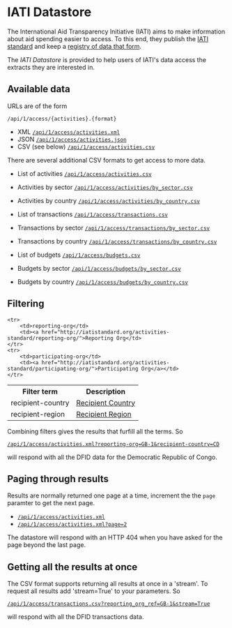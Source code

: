 
IATI Datastore
==============

The International Aid Transparency Initiative (IATI) aims to make
information about aid spending easier to access. To this end,
they publish the [IATI standard](http://iatistandard.org) and keep a
[registry of data that form](http://www.iatiregistry.org).

The *IATI Datastore* is provided to help users of IATI's data access the
extracts they are interested in.


Available data
--------------

URLs are of the form

`/api/1/access/{activities}.{format}`


* XML [`/api/1/access/activities.xml`](http://iati-datastore.herokuapp.com/api/1/access/activities.xml)
* JSON [`/api/1/access/activities.json`](http://iati-datastore.herokuapp.com/api/1/access/activities.json)
* CSV (see below) [`/api/1/access/activities.csv`](http://iati-datastore.herokuapp.com/api/1/access/activities.csv)


There are several additional CSV formats to get access to more data.

* List of activities [`/api/1/access/activities.csv`](http://iati-datastore.herokuapp.com/api/1/access/activities.csv)
* Activities by sector [`/api/1/access/activities/by_sector.csv`](http://iati-datastore.herokuapp.com/api/1/access/activities/by_sector.csv)
* Activities by country [`/api/1/access/activities/by_country.csv`](http://iati-datastore.herokuapp.com/api/1/access/activities/by_country.csv)

* List of transactions [`/api/1/access/transactions.csv`](http://iati-datastore.herokuapp.com/api/1/access/transactions.csv)
* Transactions by sector [`/api/1/access/transactions/by_sector.csv`](http://iati-datastore.herokuapp.com/api/1/access/transactions/by_sector.csv)
* Transactions by country [`/api/1/access/transactions/by_country.csv`](http://iati-datastore.herokuapp.com/api/1/access/transactions/by_country.csv)


* List of budgets [`/api/1/access/budgets.csv`](http://iati-datastore.herokuapp.com/api/1/access/budgets.csv)
* Budgets by sector [`/api/1/access/budgets/by_sector.csv`](http://iati-datastore.herokuapp.com/api/1/access/budgets/by_sector.csv)
* Budgets by country [`/api/1/access/budgets/by_country.csv`](http://iati-datastore.herokuapp.com/api/1/access/budgets/by_country.csv)



Filtering
---------

<table class="table">
    <tr>
        <th>Filter term</th>
        <th>Description</th>
    </tr>
    <tr>
        <td>recipient-country</td>
        <td><a href="http://iatistandard.org/activities-standard/recipient-country/">Recipient Country</a></td>
    </tr>
    <tr>
        <td>recipient-region</td>
        <td><a href="http://iatistandard.org/activities-standard/recipient-region/">Recipient Region</a></td>
    </tr>

    <tr>
        <td>reporting-org</td>
        <td><a href="http://iatistandard.org/activities-standard/reporting-org/">Reporting Org</td>
    </tr>
    <tr>
        <td>participating-org</td>
        <td><a href="http://iatistandard.org/activities-standard/participating-org/">Participating Org</a></td>
    </tr>
</table>


Combining filters gives the results that furfill all the terms. So

[`/api/1/access/activities.xml?reporting-org=GB-1&recipient-country=CD`](http://iati-datastore.herokuapp.com/api/1/access/activities.xml?reporting-org=GB-1&recipient-country=CD)

will respond with all the DFID data for the Democratic Republic of Congo.


Paging through results
----------------------

Results are normally returned one page at a time, increment the the `page`
paramter to get the next page.

* [`/api/1/access/activities.xml`](http://iati-datastore.herokuapp.com/api/1/access/activities.xml)
* [`/api/1/access/activities.xml?page=2`](http://iati-datastore.herokuapp.com/api/1/access/activities.xml?page=2)

The datastore will respond with an HTTP 404 when you have asked for the page
beyond the last page.



Getting all the results at once
-------------------------------

The CSV format supports returning all results at once in a 'stream'. To
request all results add 'stream=True' to your parameters. So

[`/api/1/access/transactions.csv?reporting_org_ref=GB-1&stream=True`](http://datastore.herokuapp.com/api/1/access/transactions.csv?reporting_org_ref=GB-1&stream=True)

will respond with all the DFID transactions data.


